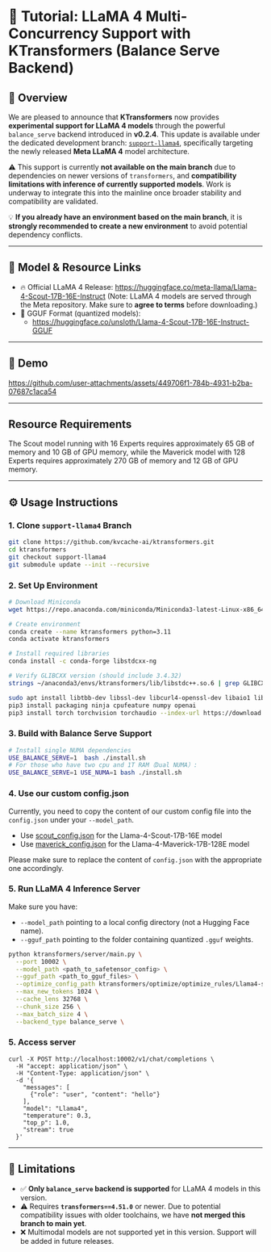 # 🦙 Tutorial: LLaMA 4 Multi-Concurrency Support with KTransformers (Balance Serve Backend)

## 📌 Overview

We are pleased to announce that **KTransformers** now provides **experimental support for LLaMA 4 models** through the powerful `balance_serve` backend introduced in **v0.2.4**. This update is available under the dedicated development branch: [`support-llama4`](https://github.com/kvcache-ai/ktransformers/tree/support-llama4), specifically targeting the newly released **Meta LLaMA 4** model architecture.

⚠️ This support is currently **not available on the main branch** due to dependencies on newer versions of `transformers`, and **compatibility limitations with inference of currently supported models**. Work is underway to integrate this into the mainline once broader stability and compatibility are validated.

💡 **If you already have an environment based on the main branch**, it is **strongly recommended to create a new environment** to avoid potential dependency conflicts.

------

## 🔗 Model & Resource Links

- 🔥 Official LLaMA 4 Release: https://huggingface.co/meta-llama/Llama-4-Scout-17B-16E-Instruct
   (Note: LLaMA 4 models are served through the Meta repository. Make sure to **agree to terms** before downloading.)
- 🧠 GGUF Format (quantized models):
  - https://huggingface.co/unsloth/Llama-4-Scout-17B-16E-Instruct-GGUF

------

## 🧪 Demo

https://github.com/user-attachments/assets/449706f1-784b-4931-b2ba-07687c1aca54

------

## Resource Requirements

The Scout model running with 16 Experts requires approximately 65 GB of memory and 10 GB of GPU memory, while the Maverick model with 128 Experts requires approximately 270 GB of memory and 12 GB of GPU memory.

------

## ⚙️ Usage Instructions

### 1. Clone `support-llama4` Branch

```bash
git clone https://github.com/kvcache-ai/ktransformers.git
cd ktransformers
git checkout support-llama4
git submodule update --init --recursive
```

### 2. Set Up Environment

```bash
# Download Miniconda
wget https://repo.anaconda.com/miniconda/Miniconda3-latest-Linux-x86_64.sh

# Create environment
conda create --name ktransformers python=3.11
conda activate ktransformers

# Install required libraries
conda install -c conda-forge libstdcxx-ng

# Verify GLIBCXX version (should include 3.4.32)
strings ~/anaconda3/envs/ktransformers/lib/libstdc++.so.6 | grep GLIBCXX

sudo apt install libtbb-dev libssl-dev libcurl4-openssl-dev libaio1 libaio-dev libfmt-dev libgflags-dev zlib1g-dev patchelf
pip3 install packaging ninja cpufeature numpy openai
pip3 install torch torchvision torchaudio --index-url https://download.pytorch.org/whl/cu126
```

### 3. Build with Balance Serve Support

```bash
# Install single NUMA dependencies
USE_BALANCE_SERVE=1  bash ./install.sh
# For those who have two cpu and 1T RAM（Dual NUMA）:
USE_BALANCE_SERVE=1 USE_NUMA=1 bash ./install.sh
```

### 4. Use our custom config.json

Currently, you need to copy the content of our custom config file into the `config.json` under your `--model_path`.  
- Use [scout_config.json](https://github.com/kvcache-ai/ktransformers/blob/support-llama4/doc/en/scout_config.json) for the Llama-4-Scout-17B-16E model  
- Use [maverick_config.json](https://github.com/kvcache-ai/ktransformers/blob/support-llama4/doc/en/maverick_config.json) for the Llama-4-Maverick-17B-128E model  

Please make sure to replace the content of `config.json` with the appropriate one accordingly.

### 5. Run LLaMA 4 Inference Server

Make sure you have:

- `--model_path` pointing to a local config directory (not a Hugging Face name).
- `--gguf_path` pointing to the folder containing quantized `.gguf` weights.

```bash
python ktransformers/server/main.py \
  --port 10002 \
  --model_path <path_to_safetensor_config> \
  --gguf_path <path_to_gguf_files> \
  --optimize_config_path ktransformers/optimize/optimize_rules/Llama4-serve.yaml \
  --max_new_tokens 1024 \
  --cache_lens 32768 \
  --chunk_size 256 \
  --max_batch_size 4 \
  --backend_type balance_serve \
```

### 5. Access server

```
curl -X POST http://localhost:10002/v1/chat/completions \
  -H "accept: application/json" \
  -H "Content-Type: application/json" \
  -d '{
    "messages": [
      {"role": "user", "content": "hello"}
    ],
    "model": "Llama4",
    "temperature": 0.3,
    "top_p": 1.0,
    "stream": true
  }'
```

------

## 📌 Limitations

- ✅ **Only `balance_serve` backend is supported** for LLaMA 4 models in this version.
- ⚠️ Requires **`transformers==4.51.0`** or newer. Due to potential compatibility issues with older toolchains, we have **not merged this branch to main yet**.
- ❌ Multimodal models are not supported yet in this version. Support will be added in future releases.
